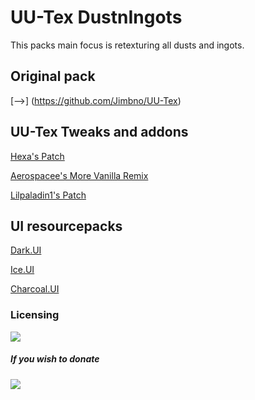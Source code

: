 # UU-Tex DustnIngots
This packs main focus is retexturing all dusts and ingots.

## Original pack

[-->] (https://github.com/Jimbno/UU-Tex)

## UU-Tex Tweaks and addons

[Hexa's Patch](https://github.com/Hexakosioihexekontahexa/UU-Tex/releases)

[Aerospacee's More Vanilla Remix](https://github.com/wantayanamirei/MVUU-T)

[Lilpaladin1's Patch](https://github.com/lilpaladin1/uu-tex-circuits)


## UI resourcepacks
[Dark.UI](https://github.com/Jimbno/Dark.UI)

[Ice.UI](https://github.com/Jimbno/Ice.UI)

[Charcoal.UI](https://github.com/Jimbno/Charcoal.UI)




### Licensing

 [![](https://img.shields.io/badge/License-CC%20BY--NC--SA%203.0-yellow.svg?style=flat-square)](https://creativecommons.org/licenses/by-nc-sa/3.0/)


  
#####  If you wish to donate 

 [![](https://img.shields.io/badge/ko---fi-orange)](https://Ko-fi.com/jimbno)
  



  
 


